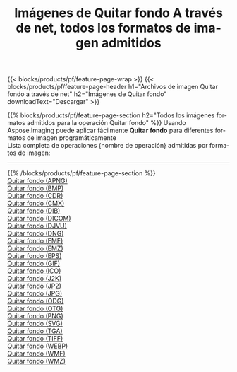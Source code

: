 ﻿---
title: Imágenes de Quitar fondo A través de net, todos los formatos de imagen admitidos 
weight: 3920
url: /es/net/remove-background 
lang: es
langdirlevel: 2
locales: zh-hans,ja,it,ru,de,es,fr,nl,id,lt,pl,pt,vi,tr,ko,zh-hant,ar,hi,th,sv,cs,uk,he
description: Usando Aspose.Imaging puede fácilmente Quitar fondo imágenes a través de net
---

{{< blocks/products/pf/feature-page-wrap >}}
{{< blocks/products/pf/feature-page-header h1="Archivos de imagen Quitar fondo a través de net" h2="Imágenes de Quitar fondo" downloadText="Descargar" >}}


{{% blocks/products/pf/feature-page-section  h2="Todos los imágenes formatos admitidos para la operación Quitar fondo" %}}
Usando Aspose.Imaging puede aplicar fácilmente **Quitar fondo** para diferentes formatos de imagen programáticamente
<br/>
Lista completa de operaciones {nombre de operación} admitidas por formatos de imagen:
<hr/>
{{% /blocks/products/pf/feature-page-section %}}
<div class="container-fluid productfamilypage bg-gray">
    <div class="convertypes bg-gray agp-content section">
        <div class="container">
		<div class="row other-converters">
		    <div class='col-md-2 other-converter remove-lp remove-rp'><a href="/imaging/es/net/remove-background/apng" >Quitar fondo (APNG)</a></div><div class='col-md-2 other-converter remove-lp remove-rp'><a href="/imaging/es/net/remove-background/bmp" >Quitar fondo (BMP)</a></div><div class='col-md-2 other-converter remove-lp remove-rp'><a href="/imaging/es/net/remove-background/cdr" >Quitar fondo (CDR)</a></div><div class='col-md-2 other-converter remove-lp remove-rp'><a href="/imaging/es/net/remove-background/cmx" >Quitar fondo (CMX)</a></div><div class='col-md-2 other-converter remove-lp remove-rp'><a href="/imaging/es/net/remove-background/dib" >Quitar fondo (DIB)</a></div><div class='col-md-2 other-converter remove-lp remove-rp'><a href="/imaging/es/net/remove-background/dicom" >Quitar fondo (DICOM)</a></div><div class='col-md-2 other-converter remove-lp remove-rp'><a href="/imaging/es/net/remove-background/djvu" >Quitar fondo (DJVU)</a></div><div class='col-md-2 other-converter remove-lp remove-rp'><a href="/imaging/es/net/remove-background/dng" >Quitar fondo (DNG)</a></div><div class='col-md-2 other-converter remove-lp remove-rp'><a href="/imaging/es/net/remove-background/emf" >Quitar fondo (EMF)</a></div><div class='col-md-2 other-converter remove-lp remove-rp'><a href="/imaging/es/net/remove-background/emz" >Quitar fondo (EMZ)</a></div><div class='col-md-2 other-converter remove-lp remove-rp'><a href="/imaging/es/net/remove-background/eps" >Quitar fondo (EPS)</a></div><div class='col-md-2 other-converter remove-lp remove-rp'><a href="/imaging/es/net/remove-background/gif" >Quitar fondo (GIF)</a></div><div class='col-md-2 other-converter remove-lp remove-rp'><a href="/imaging/es/net/remove-background/ico" >Quitar fondo (ICO)</a></div><div class='col-md-2 other-converter remove-lp remove-rp'><a href="/imaging/es/net/remove-background/j2k" >Quitar fondo (J2K)</a></div><div class='col-md-2 other-converter remove-lp remove-rp'><a href="/imaging/es/net/remove-background/jp2" >Quitar fondo (JP2)</a></div><div class='col-md-2 other-converter remove-lp remove-rp'><a href="/imaging/es/net/remove-background/jpg" >Quitar fondo (JPG)</a></div><div class='col-md-2 other-converter remove-lp remove-rp'><a href="/imaging/es/net/remove-background/odg" >Quitar fondo (ODG)</a></div><div class='col-md-2 other-converter remove-lp remove-rp'><a href="/imaging/es/net/remove-background/otg" >Quitar fondo (OTG)</a></div><div class='col-md-2 other-converter remove-lp remove-rp'><a href="/imaging/es/net/remove-background/png" >Quitar fondo (PNG)</a></div><div class='col-md-2 other-converter remove-lp remove-rp'><a href="/imaging/es/net/remove-background/svg" >Quitar fondo (SVG)</a></div><div class='col-md-2 other-converter remove-lp remove-rp'><a href="/imaging/es/net/remove-background/tga" >Quitar fondo (TGA)</a></div><div class='col-md-2 other-converter remove-lp remove-rp'><a href="/imaging/es/net/remove-background/tiff" >Quitar fondo (TIFF)</a></div><div class='col-md-2 other-converter remove-lp remove-rp'><a href="/imaging/es/net/remove-background/webp" >Quitar fondo (WEBP)</a></div><div class='col-md-2 other-converter remove-lp remove-rp'><a href="/imaging/es/net/remove-background/wmf" >Quitar fondo (WMF)</a></div><div class='col-md-2 other-converter remove-lp remove-rp'><a href="/imaging/es/net/remove-background/wmz" >Quitar fondo (WMZ)</a></div>
                </div>
        </div>
    </div>
</div>
<br/>
